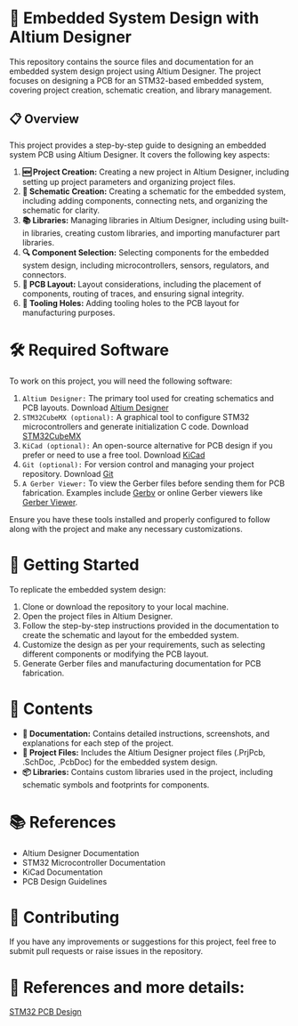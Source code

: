 # 📐 Embedded System Design with Altium Designer

This repository contains the source files and documentation for an embedded system design project using Altium Designer. The project focuses on designing a PCB for an STM32-based embedded system, covering project creation, schematic creation, and library management.

## 📋 Overview
This project provides a step-by-step guide to designing an embedded system PCB using Altium Designer. It covers the following key aspects:

1. **🆕 Project Creation:** Creating a new project in Altium Designer, including setting up project parameters and organizing project files.
2. **📜 Schematic Creation:** Creating a schematic for the embedded system, including adding components, connecting nets, and organizing the schematic for clarity.
3. **📚 Libraries:** Managing libraries in Altium Designer, including using built-in libraries, creating custom libraries, and importing manufacturer part libraries.
4. **🔍 Component Selection:** Selecting components for the embedded system design, including microcontrollers, sensors, regulators, and connectors.
5. **📏 PCB Layout:** Layout considerations, including the placement of components, routing of traces, and ensuring signal integrity.
6. **🔧 Tooling Holes:** Adding tooling holes to the PCB layout for manufacturing purposes.

# 🛠️ Required Software

To work on this project, you will need the following software:

1. ```Altium Designer:``` The primary tool used for creating schematics and PCB layouts. Download [Altium Designer](https://www.altium.com/products/downloads)
2. ```STM32CubeMX (optional):``` A graphical tool to configure STM32 microcontrollers and generate initialization C code. Download [STM32CubeMX](https://www.st.com/en/development-tools/stm32cubemx.html)
3. ```KiCad (optional):``` An open-source alternative for PCB design if you prefer or need to use a free tool. Download [KiCad](https://www.kicad.org/download/)
4. ```Git (optional):``` For version control and managing your project repository. Download [Git](https://www.git-scm.com/downloads)
5. ```A Gerber Viewer:``` To view the Gerber files before sending them for PCB fabrication. Examples include [Gerbv](https://sourceforge.net/projects/gerbv/) or online Gerber viewers like [Gerber Viewer]().

Ensure you have these tools installed and properly configured to follow along with the project and make any necessary customizations.

# 🚀 Getting Started

To replicate the embedded system design:

1. Clone or download the repository to your local machine.
2. Open the project files in Altium Designer.
3. Follow the step-by-step instructions provided in the documentation to create the schematic and layout for the embedded system.
4. Customize the design as per your requirements, such as selecting different components or modifying the PCB layout.
5. Generate Gerber files and manufacturing documentation for PCB fabrication.

# 📂 Contents

- **📝 Documentation:** Contains detailed instructions, screenshots, and explanations for each step of the project.
- **📁 Project Files:** Includes the Altium Designer project files (.PrjPcb, .SchDoc, .PcbDoc) for the embedded system design.
- **📦 Libraries:** Contains custom libraries used in the project, including schematic symbols and footprints for components.

# 📚 References

- Altium Designer Documentation
- STM32 Microcontroller Documentation
- KiCad Documentation
- PCB Design Guidelines

# 🤝 Contributing

If you have any improvements or suggestions for this project, feel free to submit pull requests or raise issues in the repository.

# 📌 References and more details:
[STM32 PCB Design](https://youtu.be/PMEpQZ90f34?si=VV5bC6_g1Tx0Hyfx)
